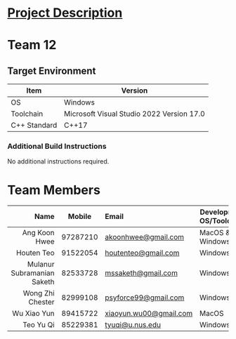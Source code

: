 # [Project Description](https://nus-cs3203.github.io/course-website/)
# Team 12

## Target Environment

Item | Version
-|-
OS | Windows
Toolchain | Microsoft Visual Studio 2022 Version 17.0
C++ Standard | C++17

### Additional Build Instructions

No additional instructions required.

# Team Members

Name | Mobile | Email | Development OS/Toolchain
-:|:-:|:-|-|
Ang Koon Hwee | 97287210 | akoonhwee@gmail.com | MacOS & Windows
Houten Teo | 91522054 | houtenteo@gmail.com | Windows
Mulanur Subramanian Saketh | 82533728 | mssaketh@gmail.com | Windows
Wong Zhi Chester | 82999108 | psyforce99@gmail.com | Windows
Wu Xiao Yun | 89415722 | xiaoyun.wu00@gmail.com | MacOS
Teo Yu Qi | 85229381 | tyuqi@u.nus.edu | Windows
